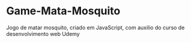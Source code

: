 # Game-Mata-Mosquito
Jogo de matar mosquito, criado em JavaScript, com auxilio do curso de desenvolvimento web Udemy
